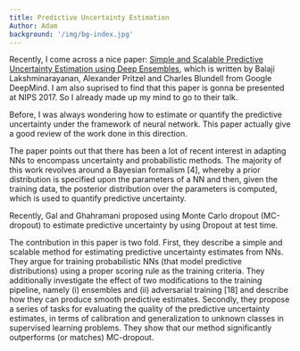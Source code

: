```yaml
---
title: Predictive Uncertainty Estimation
Author: Adam
background: '/img/bg-index.jpg'
---
```


Recently, I come across a nice paper: [Simple and Scalable Predictive Uncertainty
Estimation using Deep Ensembles](https://arxiv.org/pdf/1612.01474.pdf), which is written by Balaji Lakshminarayanan, Alexander Pritzel and Charles Blundell  from Google DeepMind. I am also suprised to find that this paper is gonna be presented at NIPS 2017. So I already made up my mind to go to their talk. 

Before, I was always wondering how to estimate or quantify the predictive uncertainty under the framework of neural network. This paper actually give a good review of the work done in this direction. 

The paper points out that there has been a lot of recent interest in adapting NNs to encompass uncertainty and probabilistic
methods. The majority of this work revolves around a Bayesian formalism [4], whereby a prior
distribution is specified upon the parameters of a NN and then, given the training data, the posterior
distribution over the parameters is computed, which is used to quantify predictive uncertainty.

Recently, Gal and Ghahramani proposed using Monte Carlo dropout (MC-dropout) to estimate
predictive uncertainty by using Dropout at test time.


The contribution in this paper is two fold. First, they describe a simple and
scalable method for estimating predictive uncertainty estimates from NNs. They argue for training
probabilistic NNs (that model predictive distributions) using a proper scoring rule as the training
criteria. They additionally investigate the effect of two modifications to the training pipeline, namely
(i) ensembles and (ii) adversarial training [18] and describe how they can produce smooth predictive
estimates. Secondly, they propose a series of tasks for evaluating the quality of the predictive uncertainty
estimates, in terms of calibration and generalization to unknown classes in supervised learning
problems. They show that our method significantly outperforms (or matches) MC-dropout. 